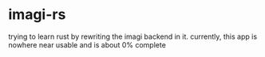 # imagi-rs

trying to learn rust by rewriting the imagi backend in it. currently, this app is nowhere near usable and is about 0% complete
